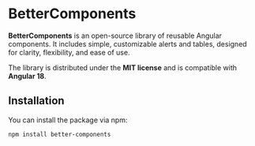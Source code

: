# BetterComponents

**BetterComponents** is an open-source library of reusable Angular components. It includes simple, customizable alerts and tables, designed for clarity, flexibility, and ease of use.

The library is distributed under the **MIT license** and is compatible with **Angular 18**.

## Installation

You can install the package via npm:

```bash
npm install better-components
```

